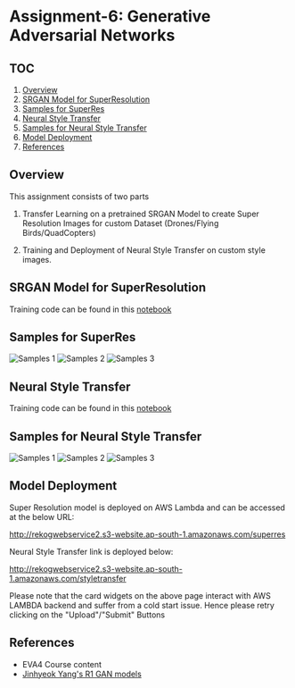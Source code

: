 # Assignment-6: Generative Adversarial Networks

## TOC

1. [Overview](#overview)
2. [SRGAN Model for SuperResolution](#srgan-model-for-superresolution)
3. [Samples for SuperRes](#samples-for-superres)
4. [Neural Style Transfer](#neural-style-transfer)
5. [Samples for Neural Style Transfer](#samples-for-neural-style-transfer)
7. [Model Deployment](#model-deployment)
8. [References](#references)

## Overview

This assignment consists of two parts

1. Transfer Learning on a pretrained SRGAN Model to create Super Resolution Images for custom Dataset (Drones/Flying Birds/QuadCopters)

2. Training and Deployment of Neural Style Transfer on custom style images.

## SRGAN Model for SuperResolution

Training code can be found in this [notebook](https://github.com/rajy4683/EVA4P2/blob/master/S8-SuperResNST/EVA4P2_SuperRes_SRGANs.ipynb)

## Samples for SuperRes

![Samples 1](https://github.com/rajy4683/EVA4P2/blob/master/S8-SuperResNST/superressamples/sample1.JPG)
![Samples 2](https://github.com/rajy4683/EVA4P2/blob/master/S8-SuperResNST/superressamples/sample2.JPG)
![Samples 3](https://github.com/rajy4683/EVA4P2/blob/master/S8-SuperResNST/superressamples/sample3.JPG)

## Neural Style Transfer

Training code can be found in this [notebook](https://github.com/rajy4683/EVA4P2/blob/master/S8-SuperResNST/EVA4P2_NeuralStyleTransfer.ipynb)

## Samples for Neural Style Transfer

![Samples 1](https://github.com/rajy4683/EVA4P2/blob/master/S8-SuperResNST/nstsamples/sample1.JPG)
![Samples 2](https://github.com/rajy4683/EVA4P2/blob/master/S8-SuperResNST/nstsamples/sample2.JPG)
![Samples 3](https://github.com/rajy4683/EVA4P2/blob/master/S8-SuperResNST/nstsamples/sample3.JPG)

## Model Deployment

Super Resolution model is deployed on AWS Lambda and can be accessed at the below URL:

http://rekogwebservice2.s3-website.ap-south-1.amazonaws.com/superres

Neural Style Transfer link is deployed below:

http://rekogwebservice2.s3-website.ap-south-1.amazonaws.com/styletransfer

Please note that the card widgets on the above page interact with AWS LAMBDA backend and suffer from a cold start issue.
Hence please retry clicking on the "Upload"/"Submit" Buttons

## References

- EVA4 Course content
- [Jinhyeok Yang's R1 GAN models](https://github.com/Yangyangii/GAN-Tutorial/blob/master/CelebA/R1GAN.ipynb)
